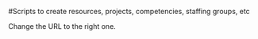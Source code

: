 #Scripts to create resources, projects, competencies, staffing groups, etc

Change the URL to the right one.
